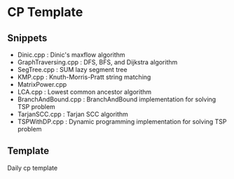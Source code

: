 # CP Template
## Snippets
<ul>
    <li>Dinic.cpp : Dinic's maxflow algorithm</li>
    <li>GraphTraversing.cpp : DFS, BFS, and Dijkstra algorithm</li>
    <li>SegTree.cpp : SUM lazy segment tree</li>
    <li>KMP.cpp : Knuth-Morris-Pratt string matching</li>
    <li>MatrixPower.cpp</li>
    <li>LCA.cpp : Lowest common ancestor algorithm</li>
    <li>BranchAndBound.cpp : BranchAndBound implementation for solving TSP problem</li>
    <li>TarjanSCC.cpp : Tarjan SCC algorithm</li>
    <li>TSPWithDP.cpp : Dynamic programming implementation for solving TSP problem</li>
</ul>

## Template
Daily cp template
